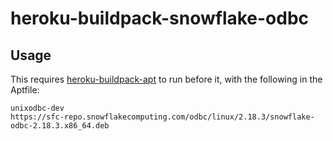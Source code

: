 heroku-buildpack-snowflake-odbc
===

## Usage
This requires [heroku-buildpack-apt](https://github.com/heroku/heroku-buildpack-apt) to run before
it, with the following in the Aptfile:

```
unixodbc-dev
https://sfc-repo.snowflakecomputing.com/odbc/linux/2.18.3/snowflake-odbc-2.18.3.x86_64.deb
```
